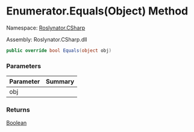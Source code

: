 # Enumerator\.Equals\(Object\) Method

Namespace: [Roslynator.CSharp](../../../README.md)

Assembly: Roslynator\.CSharp\.dll

```csharp
public override bool Equals(object obj)
```

### Parameters

| Parameter | Summary |
| --------- | ------- |
| obj | |

### Returns

[Boolean](https://docs.microsoft.com/en-us/dotnet/api/system.boolean)


